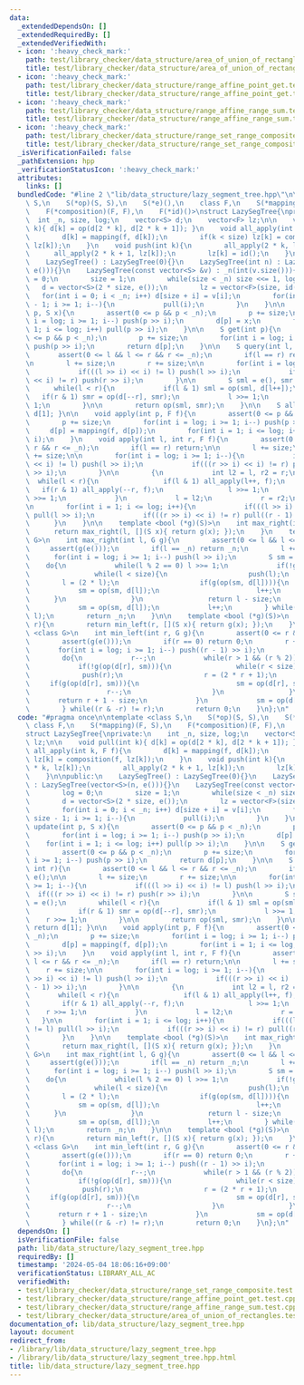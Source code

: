 ```yaml
---
data:
  _extendedDependsOn: []
  _extendedRequiredBy: []
  _extendedVerifiedWith:
  - icon: ':heavy_check_mark:'
    path: test/library_checker/data_structure/area_of_union_of_rectangles.test.cpp
    title: test/library_checker/data_structure/area_of_union_of_rectangles.test.cpp
  - icon: ':heavy_check_mark:'
    path: test/library_checker/data_structure/range_affine_point_get.test.cpp
    title: test/library_checker/data_structure/range_affine_point_get.test.cpp
  - icon: ':heavy_check_mark:'
    path: test/library_checker/data_structure/range_affine_range_sum.test.cpp
    title: test/library_checker/data_structure/range_affine_range_sum.test.cpp
  - icon: ':heavy_check_mark:'
    path: test/library_checker/data_structure/range_set_range_composite.test.cpp
    title: test/library_checker/data_structure/range_set_range_composite.test.cpp
  _isVerificationFailed: false
  _pathExtension: hpp
  _verificationStatusIcon: ':heavy_check_mark:'
  attributes:
    links: []
  bundledCode: "#line 2 \"lib/data_structure/lazy_segment_tree.hpp\"\n\ntemplate <class\
    \ S,\n    S(*op)(S, S),\n    S(*e)(),\n    class F,\n    S(*mapping)(F, S),\n\
    \    F(*composition)(F, F),\n    F(*id)()>\nstruct LazySegTree{\nprivate:\n  \
    \  int _n, size, log;\n    vector<S> d;\n    vector<F> lz;\n\n    void pull(int\
    \ k){ d[k] = op(d[2 * k], d[2 * k + 1]); }\n    void all_apply(int k, F f){\n\
    \        d[k] = mapping(f, d[k]);\n        if(k < size) lz[k] = composition(f,\
    \ lz[k]);\n    }\n    void push(int k){\n        all_apply(2 * k, lz[k]);\n  \
    \      all_apply(2 * k + 1, lz[k]);\n        lz[k] = id();\n    }\n\npublic:\n\
    \    LazySegTree() : LazySegTree(0){}\n    LazySegTree(int n) : LazySegTree(vector<S>(n,\
    \ e())){}\n    LazySegTree(const vector<S> &v) : _n(int(v.size())){\n        log\
    \ = 0;\n        size = 1;\n        while(size < _n) size <<= 1, log++;\n     \
    \   d = vector<S>(2 * size, e());\n        lz = vector<F>(size, id());\n     \
    \   for(int i = 0; i < _n; i++) d[size + i] = v[i];\n        for(int i = size\
    \ - 1; i >= 1; i--){\n            pull(i);\n        }\n    }\n\n    void update(int\
    \ p, S x){\n        assert(0 <= p && p < _n);\n        p += size;\n        for(int\
    \ i = log; i >= 1; i--) push(p >> i);\n        d[p] = x;\n        for(int i =\
    \ 1; i <= log; i++) pull(p >> i);\n    }\n\n    S get(int p){\n        assert(0\
    \ <= p && p < _n);\n        p += size;\n        for(int i = log; i >= 1; i--)\
    \ push(p >> i);\n        return d[p];\n    }\n\n    S query(int l, int r){\n \
    \       assert(0 <= l && l <= r && r <= _n);\n        if(l == r) return e();\n\
    \n        l += size;\n        r += size;\n\n        for(int i = log; i >= 1; i--){\n\
    \            if(((l >> i) << i) != l) push(l >> i);\n            if(((r >> i)\
    \ << i) != r) push(r >> i);\n        }\n\n        S sml = e(), smr = e();\n  \
    \      while(l < r){\n            if(l & 1) sml = op(sml, d[l++]);\n         \
    \   if(r & 1) smr = op(d[--r], smr);\n            l >>= 1;\n            r >>=\
    \ 1;\n        }\n\n        return op(sml, smr);\n    }\n\n    S all_query(){ return\
    \ d[1]; }\n\n    void apply(int p, F f){\n        assert(0 <= p && p < _n);\n\
    \        p += size;\n        for(int i = log; i >= 1; i--) push(p >> i);\n   \
    \     d[p] = mapping(f, d[p]);\n        for(int i = 1; i <= log; i++) pull(p >>\
    \ i);\n    }\n    void apply(int l, int r, F f){\n        assert(0 <= l && l <=\
    \ r && r <= _n);\n        if(l == r) return;\n\n        l += size;\n        r\
    \ += size;\n\n        for(int i = log; i >= 1; i--){\n            if(((l >> i)\
    \ << i) != l) push(l >> i);\n            if(((r >> i) << i) != r) push((r - 1)\
    \ >> i);\n        }\n\n        {\n            int l2 = l, r2 = r;\n          \
    \  while(l < r){\n                if(l & 1) all_apply(l++, f);\n             \
    \   if(r & 1) all_apply(--r, f);\n                l >>= 1;\n                r\
    \ >>= 1;\n            }\n            l = l2;\n            r = r2;\n        }\n\
    \n        for(int i = 1; i <= log; i++){\n            if(((l >> i) << i) != l)\
    \ pull(l >> i);\n            if(((r >> i) << i) != r) pull((r - 1) >> i);\n  \
    \      }\n    }\n\n    template <bool (*g)(S)>\n    int max_right(int l){\n  \
    \      return max_right(l, [](S x){ return g(x); });\n    }\n    template <class\
    \ G>\n    int max_right(int l, G g){\n        assert(0 <= l && l <= _n);\n   \
    \     assert(g(e()));\n        if(l == _n) return _n;\n        l += size;\n  \
    \      for(int i = log; i >= 1; i--) push(l >> i);\n        S sm = e();\n    \
    \    do{\n            while(l % 2 == 0) l >>= 1;\n            if(!g(op(sm, d[l]))){\n\
    \                while(l < size){\n                    push(l);\n            \
    \        l = (2 * l);\n                    if(g(op(sm, d[l]))){\n            \
    \            sm = op(sm, d[l]);\n                        l++;\n              \
    \      }\n                }\n                return l - size;\n            }\n\
    \            sm = op(sm, d[l]);\n            l++;\n        } while((l & -l) !=\
    \ l);\n        return _n;\n    }\n\n    template <bool (*g)(S)>\n    int min_left(int\
    \ r){\n        return min_left(r, [](S x){ return g(x); });\n    }\n    template\
    \ <class G>\n    int min_left(int r, G g){\n        assert(0 <= r && r <= _n);\n\
    \        assert(g(e()));\n        if(r == 0) return 0;\n        r += size;\n \
    \       for(int i = log; i >= 1; i--) push((r - 1) >> i);\n        S sm = e();\n\
    \        do{\n            r--;\n            while(r > 1 && (r % 2)) r >>= 1;\n\
    \            if(!g(op(d[r], sm))){\n                while(r < size){\n       \
    \             push(r);\n                    r = (2 * r + 1);\n               \
    \     if(g(op(d[r], sm))){\n                        sm = op(d[r], sm);\n     \
    \                   r--;\n                    }\n                }\n         \
    \       return r + 1 - size;\n            }\n            sm = op(d[r], sm);\n\
    \        } while((r & -r) != r);\n        return 0;\n    }\n};\n"
  code: "#pragma once\n\ntemplate <class S,\n    S(*op)(S, S),\n    S(*e)(),\n   \
    \ class F,\n    S(*mapping)(F, S),\n    F(*composition)(F, F),\n    F(*id)()>\n\
    struct LazySegTree{\nprivate:\n    int _n, size, log;\n    vector<S> d;\n    vector<F>\
    \ lz;\n\n    void pull(int k){ d[k] = op(d[2 * k], d[2 * k + 1]); }\n    void\
    \ all_apply(int k, F f){\n        d[k] = mapping(f, d[k]);\n        if(k < size)\
    \ lz[k] = composition(f, lz[k]);\n    }\n    void push(int k){\n        all_apply(2\
    \ * k, lz[k]);\n        all_apply(2 * k + 1, lz[k]);\n        lz[k] = id();\n\
    \    }\n\npublic:\n    LazySegTree() : LazySegTree(0){}\n    LazySegTree(int n)\
    \ : LazySegTree(vector<S>(n, e())){}\n    LazySegTree(const vector<S> &v) : _n(int(v.size())){\n\
    \        log = 0;\n        size = 1;\n        while(size < _n) size <<= 1, log++;\n\
    \        d = vector<S>(2 * size, e());\n        lz = vector<F>(size, id());\n\
    \        for(int i = 0; i < _n; i++) d[size + i] = v[i];\n        for(int i =\
    \ size - 1; i >= 1; i--){\n            pull(i);\n        }\n    }\n\n    void\
    \ update(int p, S x){\n        assert(0 <= p && p < _n);\n        p += size;\n\
    \        for(int i = log; i >= 1; i--) push(p >> i);\n        d[p] = x;\n    \
    \    for(int i = 1; i <= log; i++) pull(p >> i);\n    }\n\n    S get(int p){\n\
    \        assert(0 <= p && p < _n);\n        p += size;\n        for(int i = log;\
    \ i >= 1; i--) push(p >> i);\n        return d[p];\n    }\n\n    S query(int l,\
    \ int r){\n        assert(0 <= l && l <= r && r <= _n);\n        if(l == r) return\
    \ e();\n\n        l += size;\n        r += size;\n\n        for(int i = log; i\
    \ >= 1; i--){\n            if(((l >> i) << i) != l) push(l >> i);\n          \
    \  if(((r >> i) << i) != r) push(r >> i);\n        }\n\n        S sml = e(), smr\
    \ = e();\n        while(l < r){\n            if(l & 1) sml = op(sml, d[l++]);\n\
    \            if(r & 1) smr = op(d[--r], smr);\n            l >>= 1;\n        \
    \    r >>= 1;\n        }\n\n        return op(sml, smr);\n    }\n\n    S all_query(){\
    \ return d[1]; }\n\n    void apply(int p, F f){\n        assert(0 <= p && p <\
    \ _n);\n        p += size;\n        for(int i = log; i >= 1; i--) push(p >> i);\n\
    \        d[p] = mapping(f, d[p]);\n        for(int i = 1; i <= log; i++) pull(p\
    \ >> i);\n    }\n    void apply(int l, int r, F f){\n        assert(0 <= l &&\
    \ l <= r && r <= _n);\n        if(l == r) return;\n\n        l += size;\n    \
    \    r += size;\n\n        for(int i = log; i >= 1; i--){\n            if(((l\
    \ >> i) << i) != l) push(l >> i);\n            if(((r >> i) << i) != r) push((r\
    \ - 1) >> i);\n        }\n\n        {\n            int l2 = l, r2 = r;\n     \
    \       while(l < r){\n                if(l & 1) all_apply(l++, f);\n        \
    \        if(r & 1) all_apply(--r, f);\n                l >>= 1;\n            \
    \    r >>= 1;\n            }\n            l = l2;\n            r = r2;\n     \
    \   }\n\n        for(int i = 1; i <= log; i++){\n            if(((l >> i) << i)\
    \ != l) pull(l >> i);\n            if(((r >> i) << i) != r) pull((r - 1) >> i);\n\
    \        }\n    }\n\n    template <bool (*g)(S)>\n    int max_right(int l){\n\
    \        return max_right(l, [](S x){ return g(x); });\n    }\n    template <class\
    \ G>\n    int max_right(int l, G g){\n        assert(0 <= l && l <= _n);\n   \
    \     assert(g(e()));\n        if(l == _n) return _n;\n        l += size;\n  \
    \      for(int i = log; i >= 1; i--) push(l >> i);\n        S sm = e();\n    \
    \    do{\n            while(l % 2 == 0) l >>= 1;\n            if(!g(op(sm, d[l]))){\n\
    \                while(l < size){\n                    push(l);\n            \
    \        l = (2 * l);\n                    if(g(op(sm, d[l]))){\n            \
    \            sm = op(sm, d[l]);\n                        l++;\n              \
    \      }\n                }\n                return l - size;\n            }\n\
    \            sm = op(sm, d[l]);\n            l++;\n        } while((l & -l) !=\
    \ l);\n        return _n;\n    }\n\n    template <bool (*g)(S)>\n    int min_left(int\
    \ r){\n        return min_left(r, [](S x){ return g(x); });\n    }\n    template\
    \ <class G>\n    int min_left(int r, G g){\n        assert(0 <= r && r <= _n);\n\
    \        assert(g(e()));\n        if(r == 0) return 0;\n        r += size;\n \
    \       for(int i = log; i >= 1; i--) push((r - 1) >> i);\n        S sm = e();\n\
    \        do{\n            r--;\n            while(r > 1 && (r % 2)) r >>= 1;\n\
    \            if(!g(op(d[r], sm))){\n                while(r < size){\n       \
    \             push(r);\n                    r = (2 * r + 1);\n               \
    \     if(g(op(d[r], sm))){\n                        sm = op(d[r], sm);\n     \
    \                   r--;\n                    }\n                }\n         \
    \       return r + 1 - size;\n            }\n            sm = op(d[r], sm);\n\
    \        } while((r & -r) != r);\n        return 0;\n    }\n};\n"
  dependsOn: []
  isVerificationFile: false
  path: lib/data_structure/lazy_segment_tree.hpp
  requiredBy: []
  timestamp: '2024-05-04 18:06:16+09:00'
  verificationStatus: LIBRARY_ALL_AC
  verifiedWith:
  - test/library_checker/data_structure/range_set_range_composite.test.cpp
  - test/library_checker/data_structure/range_affine_point_get.test.cpp
  - test/library_checker/data_structure/range_affine_range_sum.test.cpp
  - test/library_checker/data_structure/area_of_union_of_rectangles.test.cpp
documentation_of: lib/data_structure/lazy_segment_tree.hpp
layout: document
redirect_from:
- /library/lib/data_structure/lazy_segment_tree.hpp
- /library/lib/data_structure/lazy_segment_tree.hpp.html
title: lib/data_structure/lazy_segment_tree.hpp
---
```

